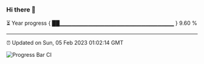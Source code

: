 ### Hi there 👋

⏳ Year progress { ██▁▁▁▁▁▁▁▁▁▁▁▁▁▁▁▁▁▁▁▁▁▁▁▁▁▁▁▁ } 9.60 %

---

⏰ Updated on Sun, 05 Feb 2023 01:02:14 GMT

![Progress Bar CI](https://github.com/liununu/liununu/workflows/Progress%20Bar%20CI/badge.svg)
